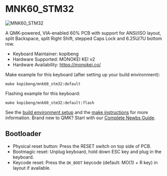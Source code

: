 # MNK60_STM32

![MNK60_STM32](https://i.imgur.com/ZBDxWj4h.png)

A QMK-powered, VIA-enabled 60% PCB with support for ANSI/ISO layout, split Backspace, split Right Shift, stepped Caps Lock and 6.25U/7U bottom row.

* Keyboard Maintainer: kopibeng
* Hardware Supported: MONOKEI KEI v2
* Hardware Availability: https://monokei.co/

Make example for this keyboard (after setting up your build environment):

    make kopibeng/mnk60_stm32:default

Flashing example for this keyboard:

    make kopibeng/mnk60_stm32:default:flash


See the [build environment setup](https://docs.qmk.fm/#/getting_started_build_tools) and the [make instructions](https://docs.qmk.fm/#/getting_started_make_guide) for more information. Brand new to QMK? Start with our [Complete Newbs Guide](https://docs.qmk.fm/#/newbs).

## Bootloader

* Physical reset button: Press the RESET switch on top side of PCB.
* Bootmagic reset: Unplug keyboard, hold down ESC key and plug in the keyboard.
* Keycode reset: Press the `QK_BOOT` keycode (default: MO(1) + R key) in layout if available.